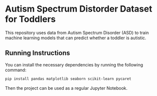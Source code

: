 # Autism Spectrum Distorder Dataset for Toddlers

This repository uses data from Autism Spectrum Disorder (ASD) to train machine learning models that can predict whether a toddler is autistic.

## Running Instructions

You can install the necessary dependencies by running the following command:

```bash
pip install pandas matplotlib seaborn scikit-learn pycaret
```
Then the project can be used as a regular Jupyter Notebook.
